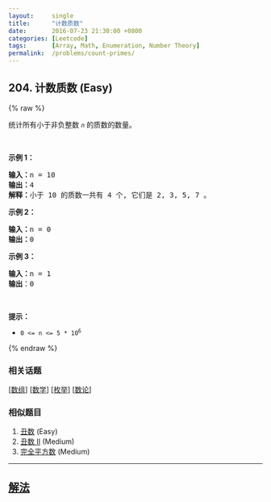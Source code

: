 ```yaml
---
layout:     single
title:      "计数质数"
date:       2016-07-23 21:30:00 +0800
categories: [Leetcode]
tags:       [Array, Math, Enumeration, Number Theory]
permalink:  /problems/count-primes/
---
```


## 204. 计数质数 (Easy)

{% raw %}

<p>统计所有小于非负整数&nbsp;<em><code>n</code>&nbsp;</em>的质数的数量。</p>

<p>&nbsp;</p>

<p><strong>示例 1：</strong></p>

<pre><strong>输入：</strong>n = 10
<strong>输出：</strong>4
<strong>解释：</strong>小于 10 的质数一共有 4 个, 它们是 2, 3, 5, 7 。
</pre>

<p><strong>示例 2：</strong></p>

<pre><strong>输入：</strong>n = 0
<strong>输出：</strong>0
</pre>

<p><strong>示例 3：</strong></p>

<pre><strong>输入：</strong>n = 1
<strong>输出</strong>：0
</pre>

<p>&nbsp;</p>

<p><strong>提示：</strong></p>

<ul>
	<li><code>0 &lt;= n &lt;= 5 * 10<sup>6</sup></code></li>
</ul>

{% endraw %}

### 相关话题
  [[数组](https://github.com/openset/leetcode/tree/master/tag/array/README.md)]
  [[数学](https://github.com/openset/leetcode/tree/master/tag/math/README.md)]
  [[枚举](https://github.com/openset/leetcode/tree/master/tag/enumeration/README.md)]
  [[数论](https://github.com/openset/leetcode/tree/master/tag/number-theory/README.md)]

### 相似题目
  1. [丑数](/problems/ugly-number) (Easy)
  1. [丑数 II](/problems/ugly-number-ii) (Medium)
  1. [完全平方数](/problems/perfect-squares) (Medium)

---

## [解法](https://github.com/openset/leetcode/tree/master/problems/count-primes)
